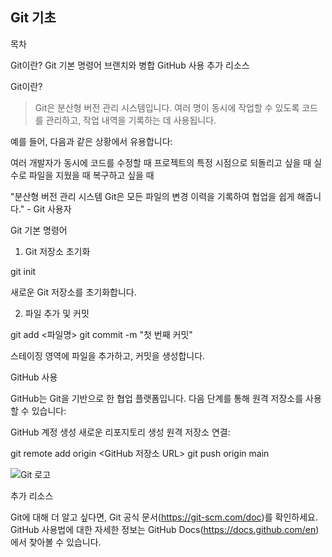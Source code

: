 ## Git 기초

목차

Git이란?
Git 기본 명령어
브랜치와 병합
GitHub 사용
추가 리소스

Git이란?

> Git은 분산형 버전 관리 시스템입니다. 여러 명이 동시에 작업할 수 있도록 코드를 관리하고, 작업 내역을 기록하는 데 사용됩니다.

예를 들어, 다음과 같은 상황에서 유용합니다:

여러 개발자가 동시에 코드를 수정할 때
프로젝트의 특정 시점으로 되돌리고 싶을 때
실수로 파일을 지웠을 때 복구하고 싶을 때

"분산형 버전 관리 시스템 Git은 모든 파일의 변경 이력을 기록하여 협업을 쉽게 해줍니다." - Git 사용자

Git 기본 명령어

1. Git 저장소 초기화

git init

새로운 Git 저장소를 초기화합니다.

2. 파일 추가 및 커밋

git add <파일명>
git commit -m "첫 번째 커밋"

스테이징 영역에 파일을 추가하고, 커밋을 생성합니다.

GitHub 사용

GitHub는 Git을 기반으로 한 협업 플랫폼입니다. 다음 단계를 통해 원격 저장소를 사용할 수 있습니다:

GitHub 계정 생성
새로운 리포지토리 생성
원격 저장소 연결:

git remote add origin <GitHub 저장소 URL>
git push origin main

![Git 로고](https://git-scm.com/images/logos/downloads/Git-Logo-2Color.png)

추가 리소스

Git에 대해 더 알고 싶다면, Git 공식 문서(https://git-scm.com/doc)를 확인하세요.
GitHub 사용법에 대한 자세한 정보는 GitHub Docs(https://docs.github.com/en)에서 찾아볼 수 있습니다.